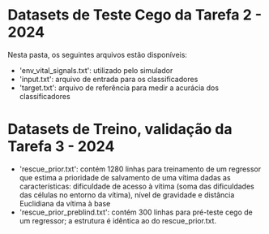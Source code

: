 # Datasets de Teste Cego da Tarefa 2 - 2024 
Nesta pasta, os seguintes arquivos estão disponíveis:
- 'env_vital_signals.txt': utilizado pelo simulador
- 'input.txt': arquivo de entrada para os classificadores
- 'target.txt': arquivo de referência para medir a acurácia dos classificadores

# Datasets de Treino, validação da Tarefa 3 - 2024
- 'rescue_prior.txt': contém 1280 linhas para treinamento de um regressor que estima a prioridade de salvamento de uma vítima dadas as características: dificuldade de acesso à vítima (soma das dificuldades das células no entorno da vítima), nível de gravidade e distância Euclidiana da vítima à base
- 'rescue_prior_preblind.txt': contém 300 linhas para pré-teste cego de um regressor; a estrutura é idêntica ao do rescue_prior.txt.
